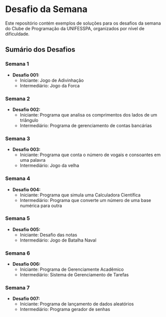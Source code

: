 # Desafio da Semana
 Este repositório contém exemplos de soluções para os desafios da semana do Clube de Programação da UNIFESSPA, organizados por nível de dificuldade.

## Sumário dos Desafios 

### Semana 1

 - **Desafio 001:**
    - Iniciante: Jogo de Adivinhação
    - Intermediário: Jogo da Forca

### Semana 2

 - **Desafio 002:**
    - Iniciante: Programa que analisa os comprimentos dos lados de um triângulo
    - Intermediário: Programa de gerenciamento de contas bancárias
    
### Semana 3

 - **Desafio 003:**
    - Iniciante: Programa que conta o número de vogais e consoantes em uma palavra
    - Intermediário: Jogo da velha

### Semana 4

 - **Desafio 004:**
    - Iniciante: Programa que simula uma Calculadora Científica
    - Intermediário: Programa que converte um número de uma base numérica para outra

### Semana 5

 - **Desafio 005:**
    - Iniciante: Desafio das notas
    - Intermediário: Jogo de Batalha Naval

### Semana 6

 - **Desafio 006:**
    - Iniciante: Programa de Gerenciamente Acadêmico
    - Intermediário: Sistema de Gerenciamento de Tarefas   

### Semana 7

 - **Desafio 007:**
    - Iniciante: Programa de lançamento de dados aleatórios
    - Intermediário: Programa gerador de senhas   